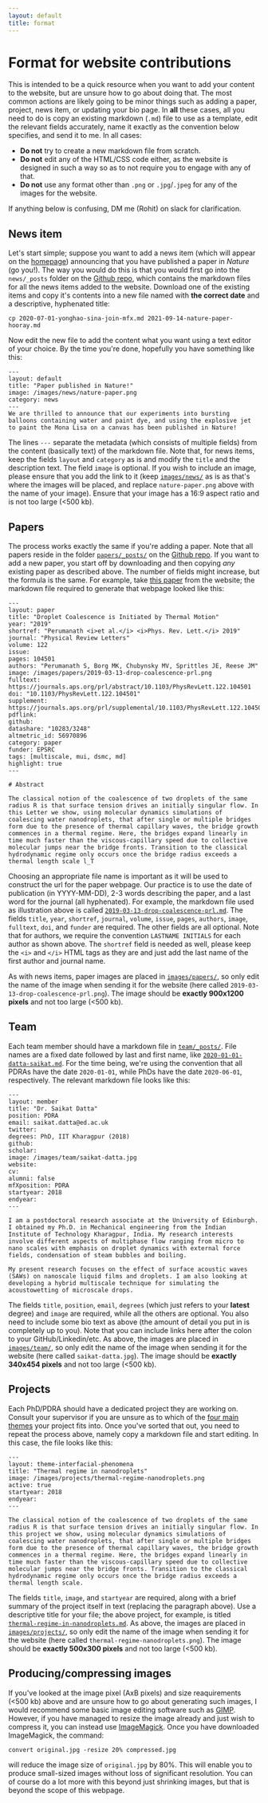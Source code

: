 ```yaml
---
layout: default
title: format
---
```


# Format for website contributions 

This is intended to be a quick resource when you want to add your content to the website, but are unsure how to go about doing that. The most common actions are likely going to be minor things such as adding a paper, project, news item, or updating your bio page. In **all** these cases, all you need to do is copy an existing markdown (`.md`) file to use as a template, edit the relevant fields accurately, name it exactly as the convention below specifies, and send it to me. In all cases:
* **Do not** try to create a new markdown file from scratch.
* **Do not** edit any of the HTML/CSS code either, as the website is designed in such a way so as to not require you to engage with any of that.  
* **Do not** use any format other than `.png` or `.jpg`/`.jpeg` for any of the images for the website.  

If anything below is confusing, DM me (Rohit) on slack for clarification.

## News item

Let's start simple; suppose you want to add a news item (which will appear on the [homepage](https://www.multiscaleflowx.ac.uk)) announcing that you have published a paper in _Nature_ (go you!). The way you would do this is that you would first go into the `news/_posts` folder on the [Github repo](https://github.com/multiscaleflowx/multiscaleflowx.github.io), which contains the markdown files for all the news items added to the website. Download one of the existing items and copy it's contents into a new file named with **the correct date** and a descriptive, hyphenated title:

```
cp 2020-07-01-yonghao-sina-join-mfx.md 2021-09-14-nature-paper-hooray.md
```

Now edit the new file to add the content what you want using a text editor of your choice. By the time you're done, hopefully you have something like this:

```
---
layout: default
title: "Paper published in Nature!"
image: /images/news/nature-paper.png
category: news
---
We are thrilled to announce that our experiments into bursting balloons containing water and paint dye, and using the explosive jet to paint the Mona Lisa on a canvas has been published in Nature!
```
The lines `---` separate the metadata (which consists of multiple fields) from the content (basically text) of the markdown file. Note that, for news items, keep the fields `layout` and `category` as is and modify the `title` and the description text. The field `image` is optional. If you wish to include an image, please ensure that you add the link to it (keep [`images/news/`](https://github.com/multiscaleflowx/multiscaleflowx.github.io/tree/master/images/news) as is as that's where the images will be placed, and replace `nature-paper.png` above with the name of your image). Ensure that your image has a 16:9 aspect ratio and is not too large (<500 kb).

## Papers

The process works exactly the same if you're adding a paper. Note that all papers reside in the folder [`papers/_posts/`](https://github.com/multiscaleflowx/multiscaleflowx.github.io/tree/master/papers/_posts) on the [Github repo](https://github.com/multiscaleflowx/multiscaleflowx.github.io). If you want to add a new paper, you start off by downloading and then copying _any_ existing paper as described above. The number of fields might increase, but the formula is the same.  For example, take [this paper](/papers/paper/drop-coalescence-prl/) from the website; the markdown file required to generate that webpage looked like this:

```
---
layout: paper
title: "Droplet Coalescence is Initiated by Thermal Motion"
year: "2019"
shortref: "Perumanath <i>et al.</i> <i>Phys. Rev. Lett.</i> 2019"
journal: "Physical Review Letters"
volume: 122
issue:
pages: 104501
authors: "Perumanath S, Borg MK, Chubynsky MV, Sprittles JE, Reese JM"
image: /images/papers/2019-03-13-drop-coalescence-prl.png
fulltext: https://journals.aps.org/prl/abstract/10.1103/PhysRevLett.122.104501
doi: "10.1103/PhysRevLett.122.104501" 
supplement: https://journals.aps.org/prl/supplemental/10.1103/PhysRevLett.122.104501
pdflink: 
github:
datashare: "10283/3248"
altmetric_id: 56970896
category: paper
funder: EPSRC
tags: [multiscale, mui, dsmc, md]
highlight: true
---

# Abstract 

The classical notion of the coalescence of two droplets of the same radius R is that surface tension drives an initially singular flow. In this Letter we show, using molecular dynamics simulations of coalescing water nanodroplets, that after single or multiple bridges form due to the presence of thermal capillary waves, the bridge growth commences in a thermal regime. Here, the bridges expand linearly in time much faster than the viscous-capillary speed due to collective molecular jumps near the bridge fronts. Transition to the classical hydrodynamic regime only occurs once the bridge radius exceeds a thermal length scale l_T
```

Choosing an appropriate file name is important as it will be used to construct the url for the paper webpage. Our practice is to use the date of publication (in YYYY-MM-DD), 2-3 words describing the paper, and a last word for the journal (all hyphenated). For example, the markdown file used as illustration above is called [`2019-03-13-drop-coalescence-prl.md`](https://github.com/multiscaleflowx/multiscaleflowx.github.io/blob/master/papers/_posts/2019-03-13-drop-coalescence-prl.md). The fields `title`, `year`, `shortref`, `journal`, `volume`, `issue`, `pages`, `authors`, `image`, `fulltext`, `doi`, and `funder` are required.  The other fields are all optional. Note that for authors, we require the convention `LASTNAME INITIALS` for each author as shown above. The `shortref` field is needed as well, please keep the `<i>` and `</i>` HTML tags as they are and just add the last name of the first author and journal name.

As with news items, paper images are placed in [`images/papers/`](https://github.com/multiscaleflowx/multiscaleflowx.github.io/tree/master/images/papers), so only edit the name of the image when sending it for the website (here called `2019-03-13-drop-coalescence-prl.png`). The image should be **exactly 900x1200 pixels** and not too large (<500 kb).

## Team

Each team member should have a markdown file in [`team/_posts/`](https://github.com/multiscaleflowx/multiscaleflowx.github.io/tree/master/team/_posts).  File names are a fixed date followed by last and first name, like [`2020-01-01-datta-saikat.md`](https://github.com/multiscaleflowx/multiscaleflowx.github.io/blob/master/team/_posts/2020-01-01-datta-saikat.md). For the time being, we're using the convention that all PDRAs have the date `2020-01-01`, while PhDs have the date `2020-06-01`, respectively. The relevant markdown file looks like this:

```
---
layout: member
title: "Dr. Saikat Datta"
position: PDRA
email: saikat.datta@ed.ac.uk
twitter: 
degrees: PhD, IIT Kharagpur (2018)
github: 
scholar: 
image: /images/team/saikat-datta.jpg
website: 
cv: 
alumni: false
mfXposition: PDRA
startyear: 2018
endyear: 
---

I am a postdoctoral research associate at the University of Edinburgh. I obtained my Ph.D. in Mechanical engineering from the Indian Institute of Technology Kharagpur, India. My research interests involve different aspects of multiphase flow ranging from micro to nano scales with emphasis on droplet dynamics with external force fields, condensation of steam bubbles and boiling.

My present research focuses on the effect of surface acoustic waves (SAWs) on nanoscale liquid films and droplets. I am also looking at developing a hybrid multiscale technique for simulating the acoustowetting of microscale drops.
```

The fields `title`, `position`, `email`, `degrees` (which just refers to your **latest** degree) and `image` are required, while all the others are optional. You also need to include some bio text as above (the amount of detail you put in is completely up to you). Note that you can include links here after the colon to your GitHub/Linkedin/etc. As above, the images are placed in [`images/team/`](https://github.com/multiscaleflowx/multiscaleflowx.github.io/tree/master/images/team), so only edit the name of the image when sending it for the website (here called `saikat-datta.jpg`). The image should be **exactly 340x454 pixels** and not too large (<500 kb).

## Projects

Each PhD/PDRA should have a dedicated project they are working on. Consult your supervisor if you are unsure as to which of the [four main themes](https://multiscaleflowx.ac.uk/research/) your project fits into. Once you've sorted that out, you need to repeat the process above, namely copy a markdown file and start editing. In this case, the file looks like this:
```
---
layout: theme-interfacial-phenomena
title: "Thermal regime in nanodroplets"
image: /images/projects/thermal-regime-nanodroplets.png
active: true
startyear: 2018
endyear: 
---

The classical notion of the coalescence of two droplets of the same radius R is that surface tension drives an initially singular flow. In this project we show, using molecular dynamics simulations of coalescing water nanodroplets, that after single or multiple bridges form due to the presence of thermal capillary waves, the bridge growth commences in a thermal regime. Here, the bridges expand linearly in time much faster than the viscous-capillary speed due to collective molecular jumps near the bridge fronts. Transition to the classical hydrodynamic regime only occurs once the bridge radius exceeds a thermal length scale.
```
The fields `title`, `image`, and `startyear` are required, along with a brief summary of the project itself in text (replacing the paragraph above). Use a descriptive title for your file; the above project, for example, is titled [`thermal-regime-in-nanodroplets.md`](https://github.com/multiscaleflowx/multiscaleflowx.github.io/blob/master/_theme-interfacial-phenomena/thermal-regime-in-nanodroplets.md).  As above, the images are placed in [`images/projects/`](https://github.com/multiscaleflowx/multiscaleflowx.github.io/tree/master/images/projects), so only edit the name of the image when sending it for the website (here called `thermal-regime-nanodroplets.png`). The image should be **exactly 500x300 pixels** and not too large (<500 kb).

## Producing/compressing images

If you've looked at the image pixel (AxB pixels) and size reaquirements (<500 kb) above and are unsure how to go about generating such images, I would recommend some basic image editing software such as [GIMP](https://www.gimp.org/). However, if you have managed to resize the image already and just wish to compress it, you can instead use [ImageMagick](https://imagemagick.org/index.php). Once you have downloaded ImageMagick, the command:
```
convert original.jpg -resize 20% compressed.jpg
```
will reduce the image size of `original.jpg` by 80%. This will enable you to produce small-sized images without loss of significant resolution. You can of course do a lot more with this beyond just shrinking images, but that is beyond the scope of this webpage.